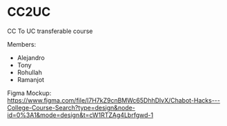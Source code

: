 # CC2UC
CC To UC transferable course

Members: 
- Alejandro
- Tony
- Rohullah
- Ramanjot

Figma Mockup: https://www.figma.com/file/l7H7kZ9cnBMWc65DhhDlvX/Chabot-Hacks---College-Course-Search?type=design&node-id=0%3A1&mode=design&t=cW1RTZAg4Lbrfgwd-1 
